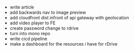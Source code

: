 - write article
- add backwards nav to image preview
- add cloudfront dist infront of api gateway with geolocation
- add video player to FE
- create password change to rdrive
- turn into mono repo
- write cicd pipeline
- make a dashboard for the resources i have for rDrive
